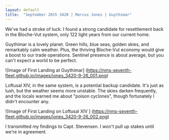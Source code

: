 ```yaml
---
layout: default
title:  "September 26th 3420 | Marcus Jones | Guythimar"
---
```


<p>We've had a stroke of luck. I found a strong candidate for resettlement back in the Bloche-Vut system, only 122 light years from our current home.</p>

<p>Guythimar is a lovely planet. Green hills, blue seas, golden skies, and remarkably calm weather. Plus, the thriving Bloche-Vut economy would give a boost to our trade operations. Sentinel presence is about average, but you can't expect a world to be perfect.</p>

![Image of First Landing at Guythimar]
(https://nms-seventh-fleet.github.io/images/jones_3420-9-26_001.png)

<p>Loftusal XIV, in the same system, is a potential backup candidate. It's just as lush, but the weather seems more unstable. The skies darken frequently, and the locals warned me about "poison cyclones", though fortunately I didn't encounter any.</p>

![Image of First Landing on Loftusal XIV ]
(https://nms-seventh-fleet.github.io/images/jones_3420-9-26_002.png)

<p>I transmitted my findings to Capt. Stevensen. I won't pull up stakes until we're in agreement.</p>

<!--more-->



